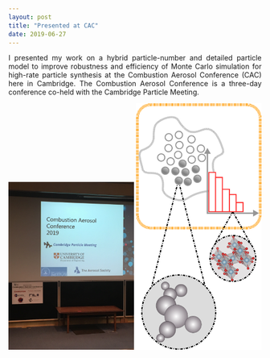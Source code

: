 ```yaml
---
layout: post
title: "Presented at CAC"
date: 2019-06-27
---
```


<p align="justify">
I presented my work on a hybrid particle-number and detailed particle model to improve robustness and efficiency of Monte Carlo simulation for high-rate particle synthesis at the Combustion Aerosol Conference (CAC) here in Cambridge. The Combustion Aerosol Conference is a three-day conference co-held with the Cambridge Particle Meeting. 
</p>

<img src="/images/CAC_2019.JPG" width="250"/>
<img src="/images/Hybrid_cartoon.png" width="250"/>
 
<p>
 <br/>
 <br/>
</p>
